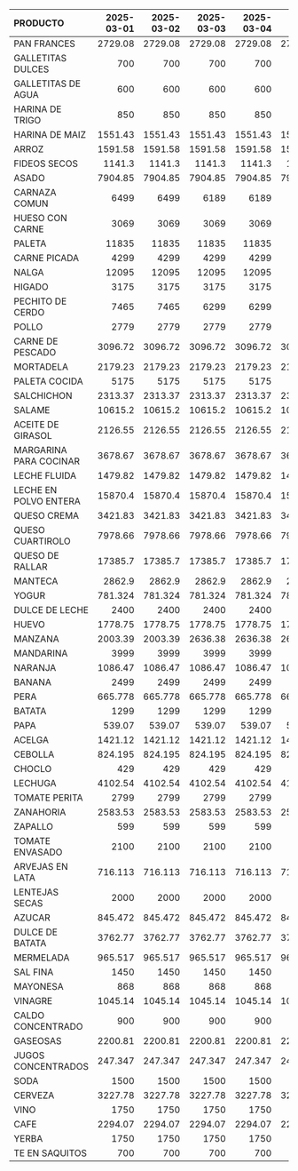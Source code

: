 | PRODUCTO               |   2025-03-01 |   2025-03-02 |   2025-03-03 |   2025-03-04 |   2025-03-05 |   2025-03-06 |   2025-03-07 |   2025-03-08 |   2025-03-09 |   2025-03-10 |   2025-03-11 |   2025-03-12 |   2025-03-13 |   2025-03-14 |   2025-03-15 |   2025-03-16 |   2025-03-17 |   2025-03-18 |   2025-03-19 |   2025-03-20 |   2025-03-21 |   2025-03-22 |   2025-03-23 |
|:-----------------------|-------------:|-------------:|-------------:|-------------:|-------------:|-------------:|-------------:|-------------:|-------------:|-------------:|-------------:|-------------:|-------------:|-------------:|-------------:|-------------:|-------------:|-------------:|-------------:|-------------:|-------------:|-------------:|-------------:|
| PAN FRANCES            |     2729.08  |     2729.08  |     2729.08  |     2729.08  |     2729.08  |     2729.08  |     2729.08  |     2729.08  |     2729.08  |     2729.08  |     2729.08  |     2729.08  |     2729.08  |     2729.08  |     2729.08  |     2729.08  |     2729.08  |     2729.08  |     2729.08  |     2729.08  |     2729.08  |     2729.08  |     2729.08  |
| GALLETITAS DULCES      |      700     |      700     |      700     |      700     |      700     |      700     |      700     |      700     |      700     |      700     |      700     |      700     |      700     |      700     |      700     |      700     |      700     |      700     |      700     |      700     |      700     |      700     |      700     |
| GALLETITAS DE AGUA     |      600     |      600     |      600     |      600     |      600     |      600     |      600     |      600     |      600     |      600     |      600     |      600     |      600     |      600     |      600     |      600     |      600     |      600     |      600     |      600     |      600     |      600     |      600     |
| HARINA DE TRIGO        |      850     |      850     |      850     |      850     |      850     |      850     |      850     |      850     |      850     |      850     |      850     |      850     |      850     |      850     |      850     |      850     |      850     |      850     |      850     |      850     |      850     |      850     |      850     |
| HARINA DE MAIZ         |     1551.43  |     1551.43  |     1551.43  |     1551.43  |     1551.43  |     1551.43  |     1551.43  |     1551.43  |     1551.43  |     1551.43  |     1279.93  |     1279.93  |     1279.93  |     1279.93  |     1279.93  |     1279.93  |     1279.93  |     1279.93  |     1279.93  |     1279.93  |     1279.93  |     1279.93  |     1279.93  |
| ARROZ                  |     1591.58  |     1591.58  |     1591.58  |     1591.58  |     1591.58  |     1591.58  |     1591.58  |     1591.58  |     1591.58  |     1591.58  |     1591.58  |     1591.58  |     1591.58  |     1591.58  |     1591.58  |     1591.58  |     1591.58  |     1591.58  |     2084.21  |     1591.58  |     1440     |     1440     |     1440     |
| FIDEOS SECOS           |     1141.3   |     1141.3   |     1141.3   |     1141.3   |     1141.3   |     1445.65  |     1445.65  |     1445.65  |     1445.65  |     1445.65  |     1445.65  |     1445.65  |     1445.65  |     1445.65  |     1445.65  |     1445.65  |     1445.65  |     1445.65  |     1445.65  |     1445.65  |     1445.65  |     1445.65  |     1445.65  |
| ASADO                  |     7904.85  |     7904.85  |     7904.85  |     7904.85  |     7904.85  |     7904.85  |     7904.85  |     7904.85  |     7904.85  |     7904.85  |     7904.85  |     7904.85  |     7904.85  |     7904.85  |     7904.85  |     7904.85  |     7904.85  |     7904.85  |     7904.85  |     7904.85  |     7904.85  |     7904.85  |     7904.85  |
| CARNAZA COMUN          |     6499     |     6499     |     6189     |     6189     |     6189     |     6189     |     6499     |     6499     |     6499     |     6499     |     6499     |     6499     |     6499     |     6189     |     6189     |     6189     |     6499     |     6499     |     6499     |     6499     |     5999     |     5999     |     5999     |
| HUESO CON CARNE        |     3069     |     3069     |     3069     |     3069     |     3069     |     3069     |     3069     |     3069     |     3069     |     3069     |     3069     |     3069     |     3069     |     3069     |     3069     |     3069     |     3069     |     3069     |     3069     |     3069     |     3069     |     3069     |     3069     |
| PALETA                 |    11835     |    11835     |    11835     |    11835     |    11835     |    11835     |    11835     |    11835     |    11835     |    11835     |    11835     |    11835     |    11835     |    11835     |    11835     |    11835     |    11835     |    11835     |    11835     |    11835     |    11835     |    11835     |    11835     |
| CARNE PICADA           |     4299     |     4299     |     4299     |     4299     |     4299     |     4299     |     5059     |     5059     |     5059     |     5059     |     5059     |     5059     |     5059     |     5059     |     5059     |     5059     |     4499     |     4499     |     4499     |     4499     |     4499     |     4499     |     4499     |
| NALGA                  |    12095     |    12095     |    12095     |    12095     |    12095     |    12095     |     9499     |     9499     |     9499     |     9499     |     9499     |     9499     |     9499     |    12095     |    12095     |    12095     |    12095     |    12095     |    12095     |    12095     |    12095     |    12095     |    12095     |
| HIGADO                 |     3175     |     3175     |     3175     |     3175     |     3175     |     3175     |     3175     |     3175     |     3175     |     3175     |     3175     |     3175     |     3175     |     3175     |     3175     |     3175     |     3175     |     3175     |     3175     |     3175     |     3175     |     3175     |     3175     |
| PECHITO DE CERDO       |     7465     |     7465     |     6299     |     6299     |     6299     |     6299     |     5999     |     5999     |     5999     |     6299     |     6299     |     6299     |     6299     |     7465     |     7465     |     7465     |     7465     |     7465     |     7465     |     7465     |     5999     |     5999     |     5999     |
| POLLO                  |     2779     |     2779     |     2779     |     2779     |     2779     |     2779     |     2199     |     2199     |     2199     |     2779     |     2779     |     2779     |     2779     |     2779     |     2779     |     2779     |     2779     |     2779     |     2779     |     3149     |     3149     |     3149     |     3149     |
| CARNE DE PESCADO       |     3096.72  |     3096.72  |     3096.72  |     3096.72  |     3096.72  |     3096.72  |     3096.72  |     3096.72  |     3096.72  |     3096.72  |     3096.72  |     3096.72  |     3096.72  |     3096.72  |     3096.72  |     3096.72  |     3096.72  |     3096.72  |     3096.72  |     3096.72  |     3220.76  |     3220.76  |     3220.76  |
| MORTADELA              |     2179.23  |     2179.23  |     2179.23  |     2179.23  |     2179.23  |     2179.23  |     2179.23  |     2179.23  |     2179.23  |     2179.23  |     2179.23  |     2179.23  |     2179.23  |     2179.23  |     2179.23  |     2179.23  |     2179.23  |     2179.23  |     2179.23  |     2028.28  |     2028.28  |     2028.28  |     2028.28  |
| PALETA COCIDA          |     5175     |     5175     |     5175     |     5175     |     5175     |     5175     |     5175     |     5175     |     5175     |     5175     |     5175     |     5175     |     5175     |     5175     |     5175     |     5175     |     5175     |     5175     |     5175     |     3999     |     3999     |     3999     |     3999     |
| SALCHICHON             |     2313.37  |     2313.37  |     2313.37  |     2313.37  |     2313.37  |     2313.37  |     2313.37  |     2313.37  |     2313.37  |     2313.37  |     2313.37  |     2313.37  |     2313.37  |     2313.37  |     2313.37  |     2313.37  |     2313.37  |     2313.37  |     2313.37  |     2313.37  |     2313.37  |     2313.37  |     2313.37  |
| SALAME                 |    10615.2   |    10615.2   |    10615.2   |    10615.2   |    10615.2   |    10615.2   |    10615.2   |    10615.2   |    10615.2   |    10615.2   |    10615.2   |    10615.2   |    10615.2   |    10615.2   |    10615.2   |    10615.2   |    10615.2   |    10615.2   |    10615.2   |    10615.2   |    10615.2   |    10615.2   |    10615.2   |
| ACEITE DE GIRASOL      |     2126.55  |     2126.55  |     2126.55  |     2126.55  |     2126.55  |     2126.55  |     2126.55  |     2126.55  |     2126.55  |     2126.55  |     2126.55  |     2126.55  |     2126.55  |     2126.55  |     2126.55  |     2126.55  |     2126.55  |     2126.55  |     2126.55  |     2126.55  |     2126.55  |     2126.55  |     2126.55  |
| MARGARINA PARA COCINAR |     3678.67  |     3678.67  |     3678.67  |     3678.67  |     3678.67  |     3678.67  |     3678.67  |     3678.67  |     3678.67  |     3678.67  |     3678.67  |     5468.3   |     5468.3   |     5468.3   |     5468.3   |     5468.3   |     5468.3   |     5468.3   |     5468.3   |     5468.3   |     5468.3   |     5468.3   |     5468.3   |
| LECHE FLUIDA           |     1479.82  |     1479.82  |     1479.82  |     1479.82  |     1479.82  |     1479.82  |     1479.82  |     1479.82  |     1479.82  |     1479.82  |     1479.82  |     1479.82  |     1479.82  |     1479.82  |     1479.82  |     1479.82  |     1479.82  |     1479.82  |     1479.82  |     1479.82  |     1479.82  |     1479.82  |     1479.82  |
| LECHE EN POLVO ENTERA  |    15870.4   |    15870.4   |    15870.4   |    15870.4   |    15870.4   |    15870.4   |    15870.4   |    15870.4   |    15870.4   |    15870.4   |    15870.4   |    15870.4   |    15870.4   |    15870.4   |    15870.4   |    15870.4   |    15870.4   |    15870.4   |    15870.4   |    15870.4   |    15870.4   |    15870.4   |    15870.4   |
| QUESO CREMA            |     3421.83  |     3421.83  |     3421.83  |     3421.83  |     3421.83  |     3421.83  |     3421.83  |     3421.83  |     3421.83  |     3421.83  |     3421.83  |     3421.83  |     3421.83  |     3421.83  |     3421.83  |     3421.83  |     3421.83  |     3421.83  |     3421.83  |     3421.83  |     3421.83  |     3421.83  |     3421.83  |
| QUESO CUARTIROLO       |     7978.66  |     7978.66  |     7978.66  |     7978.66  |     7978.66  |     7978.66  |     7978.66  |     7978.66  |     7978.66  |     7978.66  |     7978.66  |     7978.66  |     7978.66  |     7978.66  |     7978.66  |     7978.66  |     7978.66  |     7978.66  |     7978.66  |     7978.66  |     7978.66  |     7978.66  |     7978.66  |
| QUESO DE RALLAR        |    17385.7   |    17385.7   |    17385.7   |    17385.7   |    17385.7   |    17385.7   |    17385.7   |    17385.7   |    17385.7   |    17385.7   |    17385.7   |    17385.7   |    17385.7   |    17385.7   |    17385.7   |    17385.7   |    17385.7   |    17385.7   |    17696.1   |    17696.1   |    17696.1   |    17696.1   |    17696.1   |
| MANTECA                |     2862.9   |     2862.9   |     2862.9   |     2862.9   |     2862.9   |     2862.9   |     2862.9   |     2862.9   |     2862.9   |     2862.9   |     2862.9   |     2862.9   |     2862.9   |     2862.9   |     2862.9   |     2862.9   |     2862.9   |     2862.9   |     2862.9   |     2862.9   |     2862.9   |     2862.9   |     2862.9   |
| YOGUR                  |      781.324 |      781.324 |      781.324 |      781.324 |      781.324 |      781.324 |      781.324 |      781.324 |      781.324 |      781.324 |      781.324 |      781.324 |      781.324 |      781.324 |      781.324 |      781.324 |      781.324 |      781.324 |      781.324 |      781.324 |      781.324 |      781.324 |      781.324 |
| DULCE DE LECHE         |     2400     |     2400     |     2400     |     2400     |     2400     |     2400     |     2400     |     2400     |     2400     |     2400     |     2400     |     2400     |     2400     |     2400     |     2400     |     2400     |     2400     |     2400     |     2400     |     2400     |     2400     |     2400     |     2400     |
| HUEVO                  |     1778.75  |     1778.75  |     1778.75  |     1778.75  |     1778.75  |     1778.75  |     1778.75  |     1778.75  |     1778.75  |     1778.75  |     1778.75  |     1778.75  |     1778.75  |     1778.75  |     1778.75  |     1778.75  |     1778.75  |     1778.75  |     1778.75  |     1778.75  |     1778.75  |     1778.75  |     1778.75  |
| MANZANA                |     2003.39  |     2003.39  |     2636.38  |     2636.38  |     2636.38  |     2636.38  |     2003.39  |     2003.39  |     2003.39  |     2003.39  |     2003.39  |     2003.39  |     2003.39  |     2003.39  |     2003.39  |     2003.39  |     2003.39  |     2003.39  |     2003.39  |     2319.89  |     2319.89  |     2319.89  |     2319.89  |
| MANDARINA              |     3999     |     3999     |     3999     |     3999     |     3999     |     3999     |     3999     |     3999     |     3999     |     3999     |     3999     |     3999     |     3999     |     3999     |     3999     |     3999     |     3999     |     3999     |     2999     |     2499     |     2499     |     2499     |     2499     |
| NARANJA                |     1086.47  |     1086.47  |     1086.47  |     1086.47  |     1086.47  |     1086.47  |     1011.52  |     1011.52  |     1011.52  |     1011.52  |     1011.52  |     1011.52  |     1011.52  |     1011.52  |     1011.52  |     1011.52  |      749.174 |      749.174 |      749.174 |      749.174 |      749.174 |      749.174 |      749.174 |
| BANANA                 |     2499     |     2499     |     2499     |     2499     |     2499     |     2499     |     2499     |     2499     |     2499     |     2499     |     2499     |     2499     |     2499     |     2499     |     2499     |     2499     |     2499     |     2499     |     2499     |     2499     |     2499     |     2499     |     2499     |
| PERA                   |      665.778 |      665.778 |      665.778 |      665.778 |      665.778 |      665.778 |      665.778 |      665.778 |      665.778 |      665.778 |      665.778 |      665.778 |      665.778 |      665.778 |      665.778 |      665.778 |      865.711 |      865.711 |      865.711 |      865.711 |      865.711 |      865.711 |      865.711 |
| BATATA                 |     1299     |     1299     |     1299     |     1299     |     1299     |     1299     |     1099     |     1099     |     1099     |     1299     |     1299     |     1299     |     1299     |      989     |      989     |      989     |     1299     |     1299     |     1299     |     1299     |     1299     |     1299     |     1299     |
| PAPA                   |      539.07  |      539.07  |      539.07  |      539.07  |      539.07  |      539.07  |      539.07  |      539.07  |      539.07  |      539.07  |      539.07  |      539.07  |      539.07  |      539.07  |      539.07  |      539.07  |      539.07  |      539.07  |      539.07  |      539.07  |      539.07  |      539.07  |      539.07  |
| ACELGA                 |     1421.12  |     1421.12  |     1421.12  |     1421.12  |     1421.12  |     1421.12  |     1421.12  |     1421.12  |     1421.12  |     1421.12  |     1421.12  |     1421.12  |     1421.12  |     1421.12  |     1421.12  |     1421.12  |     1421.12  |     1421.12  |     1421.12  |     1421.12  |     1421.12  |     1421.12  |     1421.12  |
| CEBOLLA                |      824.195 |      824.195 |      824.195 |      824.195 |      824.195 |      824.195 |      686.715 |      686.715 |      686.715 |      686.715 |      686.715 |      686.715 |      686.715 |      686.715 |      686.715 |      686.715 |      686.715 |      686.715 |      686.715 |      686.715 |      686.715 |      686.715 |      686.715 |
| CHOCLO                 |      429     |      429     |      429     |      429     |      429     |      429     |      429     |      429     |      429     |      429     |      429     |      429     |      429     |      429     |      429     |      429     |      349     |      349     |      349     |      349     |      449     |      449     |      449     |
| LECHUGA                |     4102.54  |     4102.54  |     4102.54  |     4102.54  |     4102.54  |     4102.54  |     4102.54  |     4102.54  |     4102.54  |     4102.54  |     4102.54  |     4102.54  |     4102.54  |     4102.54  |     4102.54  |     4102.54  |     4102.54  |     4102.54  |     4102.54  |     4102.54  |     4102.54  |     4102.54  |     4102.54  |
| TOMATE PERITA          |     2799     |     2799     |     2799     |     2799     |     2799     |     2699     |     2699     |     2999     |     2999     |     2999     |     3799     |     3799     |     3799     |     3799     |     3399     |     3399     |     3399     |     3399     |     3299     |     3599     |     3599     |     5299     |     5299     |
| ZANAHORIA              |     2583.53  |     2583.53  |     2583.53  |     2583.53  |     2583.53  |     2583.53  |     2583.53  |     2583.53  |     2583.53  |     2583.53  |     2583.53  |     2583.53  |     2583.53  |     2152.58  |     2152.58  |     2152.58  |     2583.53  |     2583.53  |     2583.53  |     2799     |     2799     |     2799     |     2799     |
| ZAPALLO                |      599     |      599     |      599     |      599     |      599     |      599     |      699     |      699     |      699     |      699     |      599     |      599     |      599     |      599     |      599     |      599     |      599     |      599     |      599     |      599     |      599     |      599     |      599     |
| TOMATE ENVASADO        |     2100     |     2100     |     2100     |     2100     |     2100     |     2100     |     2100     |     2100     |     2100     |     2100     |     2100     |     2100     |     2100     |     2100     |     2100     |     2100     |     2100     |     2100     |     2100     |     2100     |     2100     |     2100     |     2100     |
| ARVEJAS EN LATA        |      716.113 |      716.113 |      716.113 |      716.113 |      716.113 |      716.113 |      716.113 |      716.113 |      716.113 |      716.113 |      716.113 |      716.113 |      716.113 |      716.113 |      716.113 |      716.113 |      716.113 |      716.113 |      716.113 |      716.113 |      716.113 |      716.113 |      716.113 |
| LENTEJAS SECAS         |     2000     |     2000     |     2000     |     2000     |     2000     |     2000     |     2000     |     2000     |     2000     |     2000     |     2000     |     2000     |     2000     |     2000     |     2000     |     2000     |     2000     |     2000     |     2000     |     2000     |     2000     |     2000     |     2000     |
| AZUCAR                 |      845.472 |      845.472 |      845.472 |      845.472 |      845.472 |      845.472 |      845.472 |      845.472 |      845.472 |      845.472 |      845.472 |      845.472 |      845.472 |      845.472 |      845.472 |      845.472 |      845.472 |      845.472 |      845.472 |      845.472 |      845.472 |      845.472 |      845.472 |
| DULCE DE BATATA        |     3762.77  |     3762.77  |     3762.77  |     3762.77  |     3762.77  |     3762.77  |     3762.77  |     3762.77  |     3762.77  |     3762.77  |     3762.77  |     3762.77  |     3762.77  |     3762.77  |     3762.77  |     3762.77  |     3762.77  |     3762.77  |     3762.77  |     3762.77  |     3762.77  |     3762.77  |     3762.77  |
| MERMELADA              |      965.517 |      965.517 |      965.517 |      965.517 |      965.517 |      965.517 |      965.517 |      965.517 |      965.517 |      965.517 |      965.517 |      965.517 |      965.517 |      965.517 |      965.517 |      965.517 |      965.517 |      965.517 |      965.517 |      965.517 |      965.517 |      965.517 |      965.517 |
| SAL FINA               |     1450     |     1450     |     1450     |     1450     |     1450     |     1450     |     1450     |     1450     |     1450     |     1450     |     1450     |     1450     |     1500     |     1500     |     1500     |     1500     |     1500     |     1500     |     1500     |     1500     |     1500     |     1500     |     1500     |
| MAYONESA               |      868     |      868     |      868     |      868     |      868     |      868     |      868     |      868     |      868     |      868     |      868     |      868     |      868     |      868     |      868     |      868     |      868     |      868     |      952     |      952     |      952     |      952     |      952     |
| VINAGRE                |     1045.14  |     1045.14  |     1045.14  |     1045.14  |     1045.14  |     1045.14  |     1045.14  |     1045.14  |     1045.14  |     1045.14  |     1045.14  |     1045.14  |     1045.14  |     1045.14  |     1045.14  |     1045.14  |     1045.14  |     1045.14  |     1045.14  |     1045.14  |     1045.14  |     1045.14  |     1045.14  |
| CALDO CONCENTRADO      |      900     |      900     |      900     |      900     |      900     |      900     |      900     |      900     |      900     |      900     |      900     |      900     |      900     |      900     |      900     |      900     |      900     |      900     |      900     |      900     |      900     |      900     |      900     |
| GASEOSAS               |     2200.81  |     2200.81  |     2200.81  |     2200.81  |     2200.81  |     2200.81  |     2200.81  |     2200.81  |     2200.81  |     2200.81  |     2200.81  |     2200.81  |     2200.81  |     2200.81  |     2200.81  |     2200.81  |     2200.81  |     2200.81  |     2200.81  |     2200.81  |     2200.81  |     2200.81  |     2200.81  |
| JUGOS CONCENTRADOS     |      247.347 |      247.347 |      247.347 |      247.347 |      247.347 |      247.347 |      247.347 |      247.347 |      247.347 |      247.347 |      247.347 |      247.347 |      247.347 |      247.347 |      247.347 |      247.347 |      247.347 |      247.347 |      247.347 |      247.347 |      247.347 |      247.347 |      247.347 |
| SODA                   |     1500     |     1500     |     1500     |     1500     |     1500     |     1500     |     1500     |     1500     |     1500     |     1500     |     1500     |     1500     |     1500     |     1500     |     1500     |     1500     |     1500     |     1500     |     1500     |     1500     |     1500     |     1500     |     1500     |
| CERVEZA                |     3227.78  |     3227.78  |     3227.78  |     3227.78  |     3227.78  |     3227.78  |     3227.78  |     3227.78  |     3227.78  |     3227.78  |     3227.78  |     3227.78  |     3227.78  |     3227.78  |     3227.78  |     3227.78  |     3227.78  |     3227.78  |     3227.78  |     3227.78  |     3227.78  |     3227.78  |     3227.78  |
| VINO                   |     1750     |     1750     |     1750     |     1750     |     1750     |     1750     |     1750     |     1750     |     1750     |     1750     |     1750     |     1750     |     1750     |     1750     |     1750     |     1750     |     1750     |     1750     |     1750     |     1750     |     1750     |     1750     |     1750     |
| CAFE                   |     2294.07  |     2294.07  |     2294.07  |     2294.07  |     2294.07  |     2294.07  |     2294.07  |     2294.07  |     2294.07  |     2294.07  |     2294.07  |     2294.07  |     2294.07  |     2364.44  |     2364.44  |     2364.44  |     2364.44  |     2364.44  |     2364.44  |     2364.44  |     2364.44  |     2364.44  |     2364.44  |
| YERBA                  |     1750     |     1750     |     1750     |     1750     |     1750     |     1750     |     1750     |     1750     |     1750     |     1750     |     1750     |     1750     |     1750     |     1750     |     1750     |     1750     |     1750     |     1750     |     1750     |     1750     |     1750     |     1750     |     1750     |
| TE EN SAQUITOS         |      700     |      700     |      700     |      700     |      700     |      700     |      700     |      700     |      700     |      700     |      700     |      700     |      700     |      700     |      700     |      700     |      700     |      700     |      700     |      700     |      700     |      700     |      700     |
